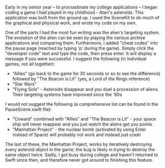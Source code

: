 Early in my senior year – to procrastinate my college applications – I began coding a game I had played in my childhood - Atari's asteroids. 
This application was built from the ground up. I used the SceneKit to do much of the graphical and physical work, and wrote my code on my own. 

One of the parts I had the most fun writing was the alien's targeting system. The evolution of the alien can be seen by playing the various archive applications and comparing them.
Furthermore, I added "cheat codes" into the pause page (reached by typing 'p' during the game). Simply click the "developer code" text and type the code, then press enter. It will
display a message if you were successful.
I suggest the following (in individual games, not all together):
* "Allies" (go back to the game for 30 seconds or so to see the difference) followed by "The Beacon is Lit" (yes, a Lord of the Rings reference)
* "Star Wars"
* "Flying Solo" - Asteroids disappear and you duel a procession of aliens. Their targeting systems have improved since the '80s
    
I would not suggest the following (a comprehensive list can be found in the PauseScene.swift file):
* "Coward" combined with "Allies" and "The Beacon is Lit" - your space ship will never reappear and you just watch the aliens get you points
* "Manhattan Project" - the nuclear bomb (activated by using Enter instead of Space) will probably not work and instead just crash

The last of these, the Manhattan Project, works by iteratively destroying every asteroid object in the game; the bug is likely in trying to destroy the same object twice. Sadly, I got busy during college and haven't returned to Swift since then, and therefore never got around to finishing this feature.
